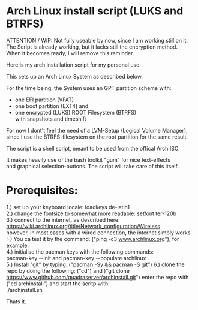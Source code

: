 # Arch Linux install script (LUKS and BTRFS)

ATTENTION / WIP: Not fully useable by now, since I am working still on it. <br>
The Script is already working, but it lacks still the encryption method. <br>
When it becomes ready, I will remove this reminder.

Here is my arch installation script for my personal use. 

This sets up an Arch Linux System as described below.

For the time being, the System uses an GPT partition scheme with:
  - one EFI partition (VFAT)
  - one boot partition (EXT4) and
  - one encrypted (LUKS) ROOT Filesystem (BTRFS) <br>with snapshots and timeshift

For now I dont't feel the need of a LVM-Setup (Logical Volume Manager), <br> since I use the BTRFS-filesystem on the root partition for the same result.

The script is a shell script, meant to be used from the offical Arch ISO.  <br>  

It makes heavily use of the bash toolkit "gum" for nice text-effects <br> 
and graphical selection-buttons. The script will take care of this itself.

# Prerequisites:
1.) set up your keyboard locale:                    loadkeys de-latin1 <br>
2.) change the fontsize to somewhat more readable:  setfont ter-120b <br>
3.) connect to the internet, as described here: <br>
    https://wiki.archlinux.org/title/Network_configuration/Wireless  <br> 
    however, in most cases with a wired connection, the internet simply works. :-)
    You ca test it by the command: ("ping -c3 www.archlinux.org"), for example.<br>
4.) initialise the pacman keys with the following commands:<br>
    pacman-key --init and pacman-key --populate archlinux <br> 
5.) Install "git" by typing: ("pacman -Sy && pacman -S git")
6.) clone the repo by doing the following:
    ("cd") and )"git clone https://www.github.com/quadraserver/archinstall.git")
    enter the repo with ("cd archinstall") and start the scritp with: <br> 
    ./archinstall.sh

Thats it.

